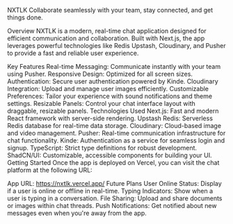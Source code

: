 NXTLK
Collaborate seamlessly with your team, stay connected, and get things done.

Overview
NXTLK is a modern, real-time chat application designed for efficient communication and collaboration. Built with Next.js, the app leverages powerful technologies like Redis Upstash, Cloudinary, and Pusher to provide a fast and reliable user experience.

Key Features
Real-time Messaging: Communicate instantly with your team using Pusher.
Responsive Design: Optimized for all screen sizes.
Authentication: Secure user authentication powered by Kinde.
Cloudinary Integration: Upload and manage user images efficiently.
Customizable Preferences: Tailor your experience with sound notifications and theme settings.
Resizable Panels: Control your chat interface layout with draggable, resizable panels.
Technologies Used
Next.js: Fast and modern React framework with server-side rendering.
Upstash Redis: Serverless Redis database for real-time data storage.
Cloudinary: Cloud-based image and video management.
Pusher: Real-time communication infrastructure for chat functionality.
Kinde: Authentication as a service for seamless login and signup.
TypeScript: Strict type definitions for robust development.
ShadCN/UI: Customizable, accessible components for building your UI.
Getting Started
Once the app is deployed on Vercel, you can visit the chat platform at the following URL:

App URL: https://nxtlk.vercel.app/
Future Plans
User Online Status: Display if a user is online or offline in real-time.
Typing Indicators: Show when a user is typing in a conversation.
File Sharing: Upload and share documents or images within chat threads.
Push Notifications: Get notified about new messages even when you're away from the app.
